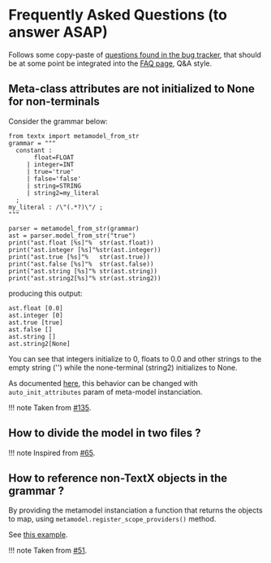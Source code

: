 # Frequently Asked Questions (to answer ASAP)
Follows some copy-paste of [questions found in the bug tracker](https://github.com/textX/textX/labels/question),
that should be at some point be integrated into the [FAQ page](faq.md), Q&A style.


## Meta-class attributes are not initialized to None for non-terminals

Consider the grammar below:

```
from textx import metamodel_from_str
grammar = """
  constant :
       float=FLOAT
     | integer=INT
     | true='true'
     | false='false'
     | string=STRING
     | string2=my_literal
  ;
my_literal : /\"(.*?)\"/ ;
"""

parser = metamodel_from_str(grammar)
ast = parser.model_from_str("true")
print("ast.float [%s]"%  str(ast.float))
print("ast.integer [%s]"%str(ast.integer))
print("ast.true [%s]"%   str(ast.true))
print("ast.false [%s]"%  str(ast.false))
print("ast.string [%s]"% str(ast.string))
print("ast.string2[%s]"% str(ast.string2))
```

producing this output:

```
ast.float [0.0]
ast.integer [0]
ast.true [true]
ast.false []
ast.string []
ast.string2[None]
```

You can see that integers initialize to 0, floats to 0.0 and other strings to the empty string ('') while the none-terminal (string2) initializes to None.
<!-- I would argue that they should be consistent and all initialize to None unless they parsed. Otherwise there is no reliable way to know which rule fired. -->
<!-- What if the user entered 0.0 or the empty string? -->

As documented [here](http://www.igordejanovic.net/textX/stable/metamodel/#auto-initialization-of-the-attributes), this behavior can be changed with `auto_init_attributes` param of meta-model instanciation.

!!! note
    Taken from [#135](https://github.com/textX/textX/issues/135).


## How to divide the model in two files ?
!!! note
    Inspired from [#65](https://github.com/textX/textX/issues/65).


## How to reference non-TextX objects in the grammar ?
By providing the metamodel instanciation a function that returns the objects to map, using `metamodel.register_scope_providers()` method.

See [this example](https://github.com/textX/textX/blob/master/tests/functional/test_scoping/test_reference_to_nontextx_attribute.py).

!!! note
    Taken from [#51](https://github.com/textX/textX/issues/51).
